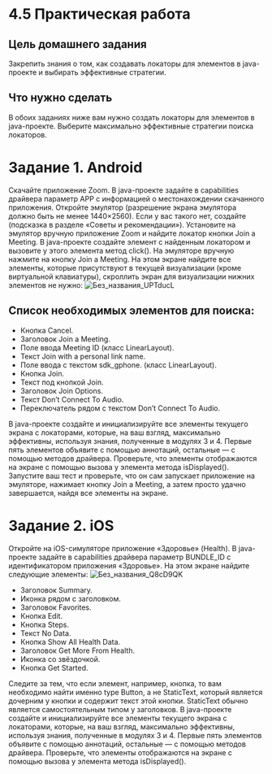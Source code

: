 # 4.5 Практическая работа
## Цель домашнего задания
Закрепить знания о том, как создавать локаторы для элементов в java-проекте и выбирать эффективные стратегии.



## Что нужно сделать
В обоих заданиях ниже вам нужно создать локаторы для элементов в java-проекте. Выберите максимально эффективные стратегии поиска локаторов.



# Задание 1. Android
Скачайте приложение Zoom.
В java-проекте задайте в capabilities драйвера параметр APP с информацией о местонахождении скачанного приложения.
Откройте эмулятор (разрешение экрана эмулятора должно быть не менее 1440×2560). Если у вас такого нет, создайте (подсказка в разделе «Советы и рекомендации»).
Установите на эмулятор вручную приложение Zoom и найдите локатор кнопки Join a Meeting.
В java-проекте создайте элемент с найденным локатором и вызовите у этого элемента метод click().
На эмуляторе вручную нажмите на кнопку Join a Meeting.
На этом экране найдите все элементы, которые присутствуют в текущей визуализации (кроме виртуальной клавиатуры), скроллить экран для визуализации нижних элементов не нужно:
![Без_названия_UPTducL](https://github.com/user-attachments/assets/f26ffdf3-bde4-40ab-b1f8-f85e6db69d86)

## Список необходимых элементов для поиска:

- Кнопка Cancel.
- Заголовок Join a Meeting.
- Поле ввода Meeting ID (класс LinearLayout).
- Текст Join with a personal link name.
- Поле ввода с текстом sdk_gphone. (класс LinearLayout).
- Кнопка Join.
- Текст под кнопкой Join.
- Заголовок Join Options.
- Текст Don’t Connect To Audio.
- Переключатель рядом с текстом Don’t Connect To Audio.
  
В java-проекте создайте и инициализируйте все элементы текущего экрана с локаторами, которые, на ваш взгляд, максимально эффективны, используя знания, полученные в модулях 3 и 4.
Первые пять элементов объявите с помощью аннотаций, остальные — с помощью методов драйвера.
Проверьте, что элементы отображаются на экране с помощью вызова у элемента метода isDisplayed().
Запустите ваш тест и проверьте, что он сам запускает приложение на эмуляторе, нажимает кнопку Join a Meeting, а затем просто удачно завершается, найдя все элементы на экране.

# Задание 2. iOS
Откройте на iOS-симуляторе приложение «Здоровье» (Health).
В java-проекте задайте в capabilities драйвера параметр BUNDLE_ID с идентификатором приложения «Здоровье».
На этом экране найдите следующие элементы:
![Без_названия_Q8cD9QK](https://github.com/user-attachments/assets/b24ca732-5077-4941-8744-e1b6b30e8417)
- Заголовок Summary.
- Иконка рядом с заголовком.
- Заголовок Favorites.
- Кнопка Edit.
- Кнопка Steps.
- Текст No Data.
- Кнопка Show All Health Data.
- Заголовок Get More From Health.
- Иконка со звёздочкой.
- Кнопка Get Started.
  
Следите за тем, что если элемент, например, кнопка, то вам необходимо найти именно type Button, а не StaticText, который является дочерним у кнопки и содержит текст этой кнопки. StaticText обычно является самостоятельным типом у заголовков.
В java-проекте создайте и инициализируйте все элементы текущего экрана с локаторами, которые, на ваш взгляд, максимально эффективны, используя знания, полученные в модулях 3 и 4.
Первые пять элементов объявите с помощью аннотаций, остальные — с помощью методов драйвера.
Проверьте, что элементы отображаются на экране с помощью вызова у элемента метода isDisplayed().



